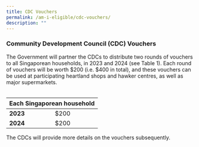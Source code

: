 ```yaml
---
title: CDC Vouchers
permalink: /am-i-eligible/cdc-vouchers/
description: ""
---
```

### Community Development Council (CDC) Vouchers ###

The Government will partner the CDCs to distribute two rounds of vouchers to all Singaporean households, in 2023 and 2024 (see Table 1). Each round of vouchers will be worth $200 (i.e. $400 in total), and these vouchers can be used at participating heartland shops and hawker centres, as well as major supermarkets. <br><br>

<table>
<thead>
  <tr>
    <th colspan="2" style="text-align:center; vertical-align:middle"><b>Each Singaporean household</b></th>
  </tr>
</thead>
<tbody>
  <tr>
    <td><b>2023</b></td>
    <td>$200</td>
  </tr>
  <tr>
    <td><b>2024</b></td>
    <td>$200</td>
	</tr><tr></tr>
</tbody>
</table>


 The CDCs will provide more details on the vouchers subsequently.